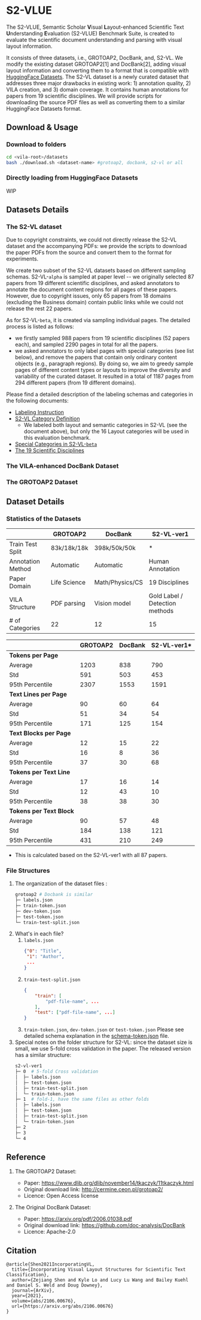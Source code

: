 # S2-VLUE 

The S2-VLUE, Semantic Scholar **V**isual **L**ayout-enhanced Scientific Text **U**nderstanding **E**valuation (S2-VLUE) Benchmark Suite, is created to evaluate the scientific document understanding and parsing with visual layout information. 

It consists of three datasets, i.e., GROTOAP2, DocBank, and, S2-VL. We modify the existing dataset GROTOAP2[1] and DocBank[2], adding visual layout information and converting them to a format that is compatible with [HuggingFace Datasets](https://huggingface.co/docs/datasets/). 
The S2-VL dataset is a newly curated dataset that addresses three major drawbacks in existing work: 1) annotation quality, 2) VILA creation, and 3) domain coverage. 
It contains human annotations for papers from 19 scientific disciplines. 
We will provide scripts for downloading the source PDF files as well as converting them to a similar HuggingFace Datasets format. 

## Download & Usage 

### Download to folders

```bash
cd <vila-root>/datasets
bash ./download.sh <dataset-name> #grotoap2, docbank, s2-vl or all
```

### Directly loading from HuggingFace Datasets
WIP

## Datasets Details 

### The S2-VL dataset

Due to copyright constraints, we could not directly release the S2-VL dataset and the accompanying PDFs: we provide the scripts to download the paper PDFs from the source and convert them to the format for experiments. 

We create two subset of the S2-VL datasets based on different sampling schemas. 
S2-VL-`alpha` is sampled at paper level -- we originally selected 87 papers from 19 different scientific disciplines, and asked annotators to annotate the document content regions for all pages of these papers. 
However, due to copyright issues, only 65 papers from 18 domains (excluding the Business domain) contain public links while we could not release the rest 22 papers. 

As for S2-VL-`beta`, it is created via sampling individual pages. The detailed process is listed as follows:
- we firstly sampled 988 papers from 19 scientific disciplines (52 papers each), and sampled 2290 pages in total for all the papers. 
- we asked annotators to only label pages with special categories (see list below), and remove the papers that contain only ordinary content objects (e.g., paragraph regions). By doing so, we aim to greedy sample pages of different content types or layouts to improve the diversity and variability of the curated dataset. It resulted in a total of 1187 pages from 294 different papers (from 19 different domains). 

Please find a detailed description of the labeling schemas and categories in the following documents:
- [Labeling Instruction](https://docs.google.com/document/d/1DsIDKNEi8GBxrqQuYRy86lCKhksgvyRaGhXPCheGgG0/edit?usp=sharing)
- [S2-VL Category Definition](https://docs.google.com/document/d/1frGmzYOHnVRWAwTOuuPfc3KVAwu-XKdkFSbpLfy78RI/edit?usp=sharing)
  - We labeled both layout and semantic categories in S2-VL (see the document above), but only the 16 Layout categories will be used in this evaluation benchmark. 
- [Special Categories in S2-VL-`beta`](https://docs.google.com/document/d/1M_a0wpDBbqFnNE7H1r8YXrsK96bMA9VR7Ro4G0lJepI/edit?usp=sharing)
- [The 19 Scientific Disciplines](https://docs.google.com/document/d/1ytJkYhswp4Wlx8tT1iRe-jdjx5A-nqisvUikgmqSQKc/edit?usp=sharing)

### The VILA-enhanced DocBank Dataset

### The GROTOAP2 Dataset

## Dataset Details 

### Statistics of the Datasets

|                   | GROTOAP2     | DocBank         | S2-VL-ver1                       |
| ----------------- | ------------ | --------------- | ------------------------------ |
| Train Test Split  | 83k/18k/18k  | 398k/50k/50k    | *                              |
| Annotation Method | Automatic    | Automatic       | Human Annotation               |
| Paper Domain      | Life Science | Math/Physics/CS | 19 Disciplines                 |
| VILA Structure    | PDF parsing  | Vision model    | Gold Label / Detection methods |
| # of Categories   | 22           | 12              | 15                             |

|                           | GROTOAP2 | DocBank | S2-VL-ver1* |
| ------------------------- | -------- | ------- | --------- |
| **Tokens per Page**       |
| Average                   | 1203     | 838     | 790       |
| Std                       | 591      | 503     | 453       |
| 95th Percentile           | 2307     | 1553    | 1591      |
| **Text Lines per Page**   |
| Average                   | 90       | 60      | 64        |
| Std                       | 51       | 34      | 54        |
| 95th Percentile           | 171      | 125     | 154       |
| **Text Blocks per Page**  |
| Average                   | 12       | 15      | 22        |
| Std                       | 16       | 8       | 36        |
| 95th Percentile           | 37       | 30      | 68        |
| **Tokens per Text Line**  |
| Average                   | 17       | 16      | 14        |
| Std                       | 12       | 43      | 10        |
| 95th Percentile           | 38       | 38      | 30        |
| **Tokens per Text Block** |
| Average                   | 90       | 57      | 48        |
| Std                       | 184      | 138     | 121       |
| 95th Percentile           | 431      | 210     | 249       |

* This is calculated based on the S2-VL-ver1 with all 87 papers.

### File Structures 

1. The organization of the dataset files :
    ```bash
    grotoap2 # Docbank is similar 
    ├─ labels.json       
    ├─ train-token.json
    ├─ dev-token.json           
    ├─ test-token.json           
    └─ train-test-split.json
    ```
2. What's in each file?
    1. `labels.json`
        ```json
        {"0": "Title",
         "1": "Author",
         ...
        }
        ```
    2. `train-test-split.json`
        ```json
        {
            "train": [
                "pdf-file-name", ...
            ],
            "test": ["pdf-file-name", ...]
        }
        ```
    3. `train-token.json`, `dev-token.json` or `test-token.json`
        Please see detailed schema explanation in the [schema-token.json](schema-token.json) file.
3. Special notes on the folder structure for S2-VL: since the dataset size is small, we use 5-fold cross validation in the paper. The released version has a similar structure: 
    ```bash
    s2-vl-ver1
    ├─ 0  # 5-fold Cross validation                           
    │  ├─ labels.json               
    │  ├─ test-token.json           
    │  ├─ train-test-split.json     
    │  └─ train-token.json          
    ├─ 1  # fold-1, have the same files as other folds                         
    │  ├─ labels.json               
    │  ├─ test-token.json           
    │  ├─ train-test-split.json     
    │  └─ train-token.json          
    ├─ 2                            
    ├─ 3                            
    └─ 4
    ```

## Reference 

1. The GROTOAP2 Dataset: 
    - Paper: https://www.dlib.org/dlib/november14/tkaczyk/11tkaczyk.html
    - Original download link: http://cermine.ceon.pl/grotoap2/
    - Licence: Open Access license

2. The Original DocBank Dataset: 
    - Paper: https://arxiv.org/pdf/2006.01038.pdf
    - Original download link: https://github.com/doc-analysis/DocBank
    - Licence: Apache-2.0

## Citation 

```
@article{Shen2021IncorporatingVL,
  title={Incorporating Visual Layout Structures for Scientific Text Classification},
  author={Zejiang Shen and Kyle Lo and Lucy Lu Wang and Bailey Kuehl and Daniel S. Weld and Doug Downey},
  journal={ArXiv},
  year={2021},
  volume={abs/2106.00676},
  url={https://arxiv.org/abs/2106.00676}
}
```
